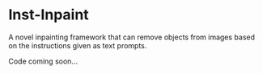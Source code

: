 # Inst-Inpaint

A novel inpainting framework that can remove objects from images based on the instructions given as text prompts.

Code coming soon...
